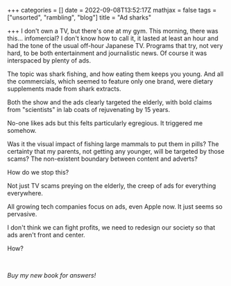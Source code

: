+++
categories = []
date = 2022-09-08T13:52:17Z
mathjax = false
tags = ["unsorted", "rambling", "blog"]
title = "Ad sharks"

+++
I don't own a TV, but there's one at my gym. This morning, there was this... infomercial? I don't know how to call it, it lasted at least an hour and had the tone of the usual off-hour Japanese TV. Programs that try, not very hard, to be both entertainment and journalistic news. Of course it was interspaced by plenty of ads.

The topic was shark fishing, and how eating them keeps you young. And all the commercials, which seemed to feature only one brand, were dietary supplements made from shark extracts.

Both the show and the ads clearly targeted the elderly, with bold claims from "scientists" in lab coats of rejuvenating by 15 years.

No-one likes ads but this felts particularly egregious. It triggered me somehow.

Was it the visual impact of fishing large mammals to put them in pills? The certainty that my parents, not getting any younger, will be targeted by those scams? The non-existent boundary between content and adverts?

How do we stop this?

Not just TV scams preying on the elderly, the creep of ads for everything everywhere.

All growing tech companies focus on ads, even Apple now. It just seems so pervasive.

I don't think we can fight profits, we need to redesign our society so that ads aren't front and center.

How?

<br/>


_Buy my new book for answers!_
